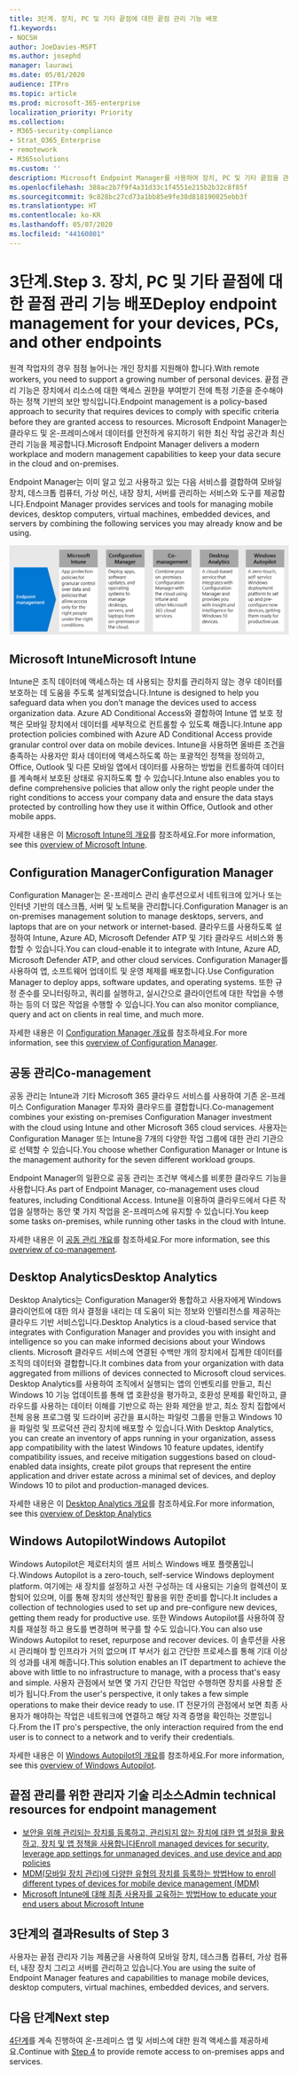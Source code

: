 ```yaml
---
title: 3단계. 장치, PC 및 기타 끝점에 대한 끝점 관리 기능 배포
f1.keywords:
- NOCSH
author: JoeDavies-MSFT
ms.author: josephd
manager: laurawi
ms.date: 05/01/2020
audience: ITPro
ms.topic: article
ms.prod: microsoft-365-enterprise
localization_priority: Priority
ms.collection:
- M365-security-compliance
- Strat_O365_Enterprise
- remotework
- M365solutions
ms.custom: ''
description: Microsoft Endpoint Manager를 사용하여 장치, PC 및 기타 끝점을 관리합니다.
ms.openlocfilehash: 388ac2b7f9f4a31d33c1f4551e215b2b32c8f85f
ms.sourcegitcommit: 9c828bc27cd73a1bb85e9fe38d818190025ebb3f
ms.translationtype: HT
ms.contentlocale: ko-KR
ms.lasthandoff: 05/07/2020
ms.locfileid: "44160801"
---
```

# <a name="step-3-deploy-endpoint-management-for-your-devices-pcs-and-other-endpoints"></a><span data-ttu-id="b8a9a-104">3단계.</span><span class="sxs-lookup"><span data-stu-id="b8a9a-104">Step 3.</span></span> <span data-ttu-id="b8a9a-105">장치, PC 및 기타 끝점에 대한 끝점 관리 기능 배포</span><span class="sxs-lookup"><span data-stu-id="b8a9a-105">Deploy endpoint management for your devices, PCs, and other endpoints</span></span>

<span data-ttu-id="b8a9a-106">원격 작업자의 경우 점점 늘어나는 개인 장치를 지원해야 합니다.</span><span class="sxs-lookup"><span data-stu-id="b8a9a-106">With remote workers, you need to support a growing number of personal devices.</span></span> <span data-ttu-id="b8a9a-107">끝점 관리 기능은 장치에서 리소스에 대한 액세스 권한을 부여받기 전에 특정 기준을 준수해야 하는 정책 기반의 보안 방식입니다.</span><span class="sxs-lookup"><span data-stu-id="b8a9a-107">Endpoint management is a policy-based approach to security that requires devices to comply with specific criteria before they are granted access to resources.</span></span> <span data-ttu-id="b8a9a-108">Microsoft Endpoint Manager는 클라우드 및 온-프레미스에서 데이터를 안전하게 유지하기 위한 최신 작업 공간과 최신 관리 기능을 제공합니다.</span><span class="sxs-lookup"><span data-stu-id="b8a9a-108">Microsoft Endpoint Manager delivers a modern workplace and modern management capabilities to keep your data secure in the cloud and on-premises.</span></span> 

<span data-ttu-id="b8a9a-109">Endpoint Manager는 이미 알고 있고 사용하고 있는 다음 서비스를 결합하여 모바일 장치, 데스크톱 컴퓨터, 가상 머신, 내장 장치, 서버를 관리하는 서비스와 도구를 제공합니다.</span><span class="sxs-lookup"><span data-stu-id="b8a9a-109">Endpoint Manager provides services and tools for managing mobile devices, desktop computers, virtual machines, embedded devices, and servers by combining the following services you may already know and be using.</span></span>

![끝점 관리용 구성 요소](../media/empower-people-to-work-remotely/endpoint-managment-step-grid.png)

## <a name="microsoft-intune"></a><span data-ttu-id="b8a9a-111">Microsoft Intune</span><span class="sxs-lookup"><span data-stu-id="b8a9a-111">Microsoft Intune</span></span>

<span data-ttu-id="b8a9a-112">Intune은 조직 데이터에 액세스하는 데 사용되는 장치를 관리하지 않는 경우 데이터를 보호하는 데 도움을 주도록 설계되었습니다.</span><span class="sxs-lookup"><span data-stu-id="b8a9a-112">Intune is designed to help you safeguard data when you don’t manage the devices used to access organization data.</span></span> <span data-ttu-id="b8a9a-113">Azure AD Conditional Access와 결합하여 Intune 앱 보호 정책은 모바일 장치에서 데이터를 세부적으로 컨트롤할 수 있도록 해줍니다.</span><span class="sxs-lookup"><span data-stu-id="b8a9a-113">Intune app protection policies combined with Azure AD Conditional Access provide granular control over data on mobile devices.</span></span> <span data-ttu-id="b8a9a-114">Intune을 사용하면 올바른 조건을 충족하는 사용자만 회사 데이터에 액세스하도록 하는 포괄적인 정책을 정의하고, Office, Outlook 및 다른 모바일 앱에서 데이터를 사용하는 방법을 컨트롤하여 데이터를 계속해서 보호된 상태로 유지하도록 할 수 있습니다.</span><span class="sxs-lookup"><span data-stu-id="b8a9a-114">Intune also enables you to define comprehensive policies that allow only the right people under the right conditions to access your company data and ensure the data stays protected by controlling how they use it within Office, Outlook and other mobile apps.</span></span>

<span data-ttu-id="b8a9a-115">자세한 내용은 이 [Microsoft Intune의 개요](https://docs.microsoft.com/intune/fundamentals/what-is-intune)를 참조하세요.</span><span class="sxs-lookup"><span data-stu-id="b8a9a-115">For more information, see this [overview of Microsoft Intune](https://docs.microsoft.com/intune/fundamentals/what-is-intune).</span></span>

## <a name="configuration-manager"></a><span data-ttu-id="b8a9a-116">Configuration Manager</span><span class="sxs-lookup"><span data-stu-id="b8a9a-116">Configuration Manager</span></span>

<span data-ttu-id="b8a9a-117">Configuration Manager는 온-프레미스 관리 솔루션으로서 네트워크에 있거나 또는 인터넷 기반의 데스크톱, 서버 및 노트북을 관리합니다.</span><span class="sxs-lookup"><span data-stu-id="b8a9a-117">Configuration Manager is an on-premises management solution to manage desktops, servers, and laptops that are on your network or internet-based.</span></span> <span data-ttu-id="b8a9a-118">클라우드를 사용하도록 설정하여 Intune, Azure AD, Microsoft Defender ATP 및 기타 클라우드 서비스와 통합할 수 있습니다.</span><span class="sxs-lookup"><span data-stu-id="b8a9a-118">You can cloud-enable it to integrate with Intune, Azure AD, Microsoft Defender ATP, and other cloud services.</span></span> <span data-ttu-id="b8a9a-119">Configuration Manager를 사용하여 앱, 소프트웨어 업데이트 및 운영 체제를 배포합니다.</span><span class="sxs-lookup"><span data-stu-id="b8a9a-119">Use Configuration Manager to deploy apps, software updates, and operating systems.</span></span> <span data-ttu-id="b8a9a-120">또한 규정 준수를 모니터링하고, 쿼리를 실행하고, 실시간으로 클라이언트에 대한 작업을 수행하는 등의 더 많은 작업을 수행할 수 있습니다.</span><span class="sxs-lookup"><span data-stu-id="b8a9a-120">You can also monitor compliance, query and act on clients in real time, and much more.</span></span>

<span data-ttu-id="b8a9a-121">자세한 내용은 이 [Configuration Manager 개요](https://docs.microsoft.com/mem/configmgr/core/understand/introduction)를 참조하세요.</span><span class="sxs-lookup"><span data-stu-id="b8a9a-121">For more information, see this [overview of Configuration Manager](https://docs.microsoft.com/mem/configmgr/core/understand/introduction).</span></span>

## <a name="co-management"></a><span data-ttu-id="b8a9a-122">공동 관리</span><span class="sxs-lookup"><span data-stu-id="b8a9a-122">Co-management</span></span>

<span data-ttu-id="b8a9a-123">공동 관리는 Intune과 기타 Microsoft 365 클라우드 서비스를 사용하여 기존 온-프레미스 Configuration Manager 투자와 클라우드를 결합합니다.</span><span class="sxs-lookup"><span data-stu-id="b8a9a-123">Co-management combines your existing on-premises Configuration Manager investment with the cloud using Intune and other Microsoft 365 cloud services.</span></span> <span data-ttu-id="b8a9a-124">사용자는 Configuration Manager 또는 Intune을 7개의 다양한 작업 그룹에 대한 관리 기관으로 선택할 수 있습니다.</span><span class="sxs-lookup"><span data-stu-id="b8a9a-124">You choose whether Configuration Manager or Intune is the management authority for the seven different workload groups.</span></span>

<span data-ttu-id="b8a9a-125">Endpoint Manager의 일환으로 공동 관리는 조건부 액세스를 비롯한 클라우드 기능을 사용합니다.</span><span class="sxs-lookup"><span data-stu-id="b8a9a-125">As part of Endpoint Manager, co-management uses cloud features, including Conditional Access.</span></span> <span data-ttu-id="b8a9a-126">Intune을 이용하여 클라우드에서 다른 작업을 실행하는 동안 몇 가지 작업을 온-프레미스에 유지할 수 있습니다.</span><span class="sxs-lookup"><span data-stu-id="b8a9a-126">You keep some tasks on-premises, while running other tasks in the cloud with Intune.</span></span>

<span data-ttu-id="b8a9a-127">자세한 내용은 이 [공동 관리 개요](https://docs.microsoft.com/mem/configmgr/comanage/overview)를 참조하세요.</span><span class="sxs-lookup"><span data-stu-id="b8a9a-127">For more information, see this [overview of co-management](https://docs.microsoft.com/mem/configmgr/comanage/overview).</span></span>

## <a name="desktop-analytics"></a><span data-ttu-id="b8a9a-128">Desktop Analytics</span><span class="sxs-lookup"><span data-stu-id="b8a9a-128">Desktop Analytics</span></span>

<span data-ttu-id="b8a9a-129">Desktop Analytics는 Configuration Manager와 통합하고 사용자에게 Windows 클라이언트에 대한 의사 결정을 내리는 데 도움이 되는 정보와 인텔리전스를 제공하는 클라우드 기반 서비스입니다.</span><span class="sxs-lookup"><span data-stu-id="b8a9a-129">Desktop Analytics is a cloud-based service that integrates with Configuration Manager and provides you with insight and intelligence so you can make informed decisions about your Windows clients.</span></span> <span data-ttu-id="b8a9a-130">Microsoft 클라우드 서비스에 연결된 수백만 개의 장치에서 집계한 데이터를 조직의 데이터와 결합합니다.</span><span class="sxs-lookup"><span data-stu-id="b8a9a-130">It combines data from your organization with data aggregated from millions of devices connected to Microsoft cloud services.</span></span> <span data-ttu-id="b8a9a-131">Desktop Analytics를 사용하여 조직에서 실행되는 앱의 인벤토리를 만들고, 최신 Windows 10 기능 업데이트를 통해 앱 호환성을 평가하고, 호환성 문제를 확인하고, 클라우드를 사용하는 데이터 이해를 기반으로 하는 완화 제안을 받고, 최소 장치 집합에서 전체 응용 프로그램 및 드라이버 공간을 표시하는 파일럿 그룹을 만들고 Windows 10을 파일럿 및 프로덕션 관리 장치에 배포할 수 있습니다.</span><span class="sxs-lookup"><span data-stu-id="b8a9a-131">With Desktop Analytics, you can create an inventory of apps running in your organization, assess app compatibility with the latest Windows 10 feature updates, identify compatibility issues, and receive mitigation suggestions based on cloud-enabled data insights, create pilot groups that represent the entire application and driver estate across a minimal set of devices, and deploy Windows 10 to pilot and production-managed devices.</span></span>

<span data-ttu-id="b8a9a-132">자세한 내용은 이 [Desktop Analytics 개요](https://docs.microsoft.com/mem/configmgr/desktop-analytics/overview)를 참조하세요.</span><span class="sxs-lookup"><span data-stu-id="b8a9a-132">For more information, see this [overview of Desktop Analytics](https://docs.microsoft.com/mem/configmgr/desktop-analytics/overview)</span></span>

## <a name="windows-autopilot"></a><span data-ttu-id="b8a9a-133">Windows Autopilot</span><span class="sxs-lookup"><span data-stu-id="b8a9a-133">Windows Autopilot</span></span>

<span data-ttu-id="b8a9a-134">Windows Autopilot은 제로터치의 셀프 서비스 Windows 배포 플랫폼입니다.</span><span class="sxs-lookup"><span data-stu-id="b8a9a-134">Windows Autopilot is a zero-touch, self-service Windows deployment platform.</span></span> <span data-ttu-id="b8a9a-135">여기에는 새 장치를 설정하고 사전 구성하는 데 사용되는 기술의 컬렉션이 포함되어 있으며, 이를 통해 장치의 생산적인 활용을 위한 준비를 합니다.</span><span class="sxs-lookup"><span data-stu-id="b8a9a-135">It includes a collection of technologies used to set up and pre-configure new devices, getting them ready for productive use.</span></span> <span data-ttu-id="b8a9a-136">또한 Windows Autopilot를 사용하여 장치를 재설정 하고 용도를 변경하며 복구를 할 수도 있습니다.</span><span class="sxs-lookup"><span data-stu-id="b8a9a-136">You can also use Windows Autopilot to reset, repurpose and recover devices.</span></span> <span data-ttu-id="b8a9a-137">이 솔루션을 사용 시 관리해야 할 인프라가 거의 없으며 IT 부서가 쉽고 간단한 프로세스를 통해 기대 이상의 성과를 내게 해줍니다.</span><span class="sxs-lookup"><span data-stu-id="b8a9a-137">This solution enables an IT department to achieve the above with little to no infrastructure to manage, with a process that's easy and simple.</span></span> <span data-ttu-id="b8a9a-138">사용자 관점에서 보면 몇 가지 간단한 작업만 수행하면 장치를 사용할 준비가 됩니다.</span><span class="sxs-lookup"><span data-stu-id="b8a9a-138">From the user's perspective, it only takes a few simple operations to make their device ready to use.</span></span> <span data-ttu-id="b8a9a-139">IT 전문가의 관점에서 보면 최종 사용자가 해야하는 작업은 네트워크에 연결하고 해당 자격 증명을 확인하는 것뿐입니다.</span><span class="sxs-lookup"><span data-stu-id="b8a9a-139">From the IT pro's perspective, the only interaction required from the end user is to connect to a network and to verify their credentials.</span></span>

<span data-ttu-id="b8a9a-140">자세한 내용은 이 [Windows Autopilot의 개요](https://docs.microsoft.com/windows/deployment/windows-autopilot/windows-autopilot)를 참조하세요.</span><span class="sxs-lookup"><span data-stu-id="b8a9a-140">For more information, see this [overview of Windows Autopilot](https://docs.microsoft.com/windows/deployment/windows-autopilot/windows-autopilot).</span></span>

## <a name="admin-technical-resources-for-endpoint-management"></a><span data-ttu-id="b8a9a-141">끝점 관리를 위한 관리자 기술 리소스</span><span class="sxs-lookup"><span data-stu-id="b8a9a-141">Admin technical resources for endpoint management</span></span>

- [<span data-ttu-id="b8a9a-142">보안을 위해 관리되는 장치를 등록하고, 관리되지 않는 장치에 대한 앱 설정을 활용하고, 장치 및 앱 정책을 사용합니다</span><span class="sxs-lookup"><span data-stu-id="b8a9a-142">Enroll managed devices for security, leverage app settings for unmanaged devices, and use device and app policies</span></span>](https://docs.microsoft.com/microsoft-365/enterprise/mobility-infrastructure)
- [<span data-ttu-id="b8a9a-143">MDM(모바일 장치 관리)에 다양한 유형의 장치를 등록하는 방법</span><span class="sxs-lookup"><span data-stu-id="b8a9a-143">How to enroll different types of devices for mobile device management (MDM)</span></span>](https://docs.microsoft.com/mem/intune/enrollment/device-enrollment)
- [<span data-ttu-id="b8a9a-144">Microsoft Intune에 대해 최종 사용자를 교육하는 방법</span><span class="sxs-lookup"><span data-stu-id="b8a9a-144">How to educate your end users about Microsoft Intune</span></span>](https://docs.microsoft.com/mem/intune/fundamentals/end-user-educate)
 
## <a name="results-of-step-3"></a><span data-ttu-id="b8a9a-145">3단계의 결과</span><span class="sxs-lookup"><span data-stu-id="b8a9a-145">Results of Step 3</span></span>

<span data-ttu-id="b8a9a-146">사용자는 끝점 관리자 기능 제품군을 사용하여 모바일 장치, 데스크톱 컴퓨터, 가상 컴퓨터, 내장 장치 그리고 서버를 관리하고 있습니다.</span><span class="sxs-lookup"><span data-stu-id="b8a9a-146">You are using the suite of Endpoint Manager features and capabilities to manage mobile devices, desktop computers, virtual machines, embedded devices, and servers.</span></span>

## <a name="next-step"></a><span data-ttu-id="b8a9a-147">다음 단계</span><span class="sxs-lookup"><span data-stu-id="b8a9a-147">Next step</span></span>

<span data-ttu-id="b8a9a-148">[4단계](empower-people-to-work-remotely-teams-productivity-apps.md)를 계속 진행하여 온-프레미스 앱 및 서비스에 대한 원격 액세스를 제공하세요.</span><span class="sxs-lookup"><span data-stu-id="b8a9a-148">Continue with [Step 4](empower-people-to-work-remotely-teams-productivity-apps.md) to provide remote access to on-premises apps and services.</span></span>
